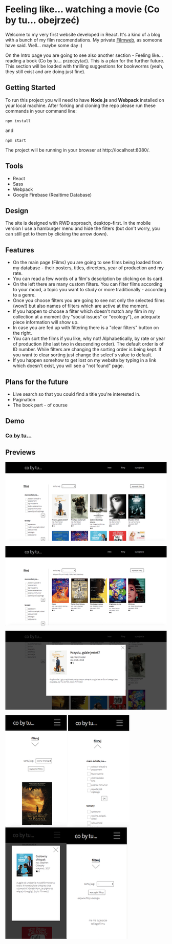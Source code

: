 # Feeling like... watching a movie (Co by tu... obejrzeć)

Welcome to my very first website developed in React. It's a kind of a blog with a bunch of my film recomendations. My private [Filmweb](https://www.filmweb.pl/), as someone have said. Well... maybe some day :)

On the Intro page you are going to see also another section - Feeling like... reading a book (Co by tu... przeczytać). This is a plan for the further future. This section will be loaded with thrilling suggestions for bookworms (yeah, they still exist and are doing just fine).



## Getting Started

To run this project you will need to have **Node.js** and **Webpack** installed on your local machine. After forking and cloning the repo please run these commands in your command line:

```
npm install
```

and

```
npm start
```

The project will be running in your browser at http://localhost:8080/.



## Tools

- React
- Sass
- Webpack
- Google Firebase (Realtime Database)



## Design

The site is designed with RWD approach, desktop-first. In the mobile version I use a hamburger menu and hide the filters (but don't worry, you can still get to them by clicking the arrow down).



## Features

- On the main page (Films) you are going to see films being loaded from my database - their posters, titles, directors, year of production and my rate. 
- You can read a few words of a film's description by clicking on its card.
- On the left there are many custom filters. You can filter films according to your mood, a topic you want to study or more traditionally - according to a genre.
- Once you choose filters you are going to see not only the selected films (wow!) but also names of filters which are active at the moment.
- If you happen to choose a filter which doesn't match any film in my collection at a moment (try "social issues" or "ecology"), an adequate piece information will show up.
- In case you are fed up with filtering there is a "clear filters" button on the right.
- You can sort the films if you like, why not! Alphabetically, by rate or year of production (the last two in descending order). The default order is of ID number. While filters are changing the sorting order is being kept. If you want to clear sorting just change the select's value to default.
- If you happen somehow to get lost on my website by typing in a link which doesn't exist, you will see a "not found" page.

#### 

## Plans for the future

- Live search so that you could find a title you're interested in.
- Pagination
- The book part - of course



## Demo

### [Co by tu...](https://karin-on.github.io/co-by-tu/)



## Previews

![](./images/co-by-tu_prev1.png)

![](./images/co-by-tu_prev2.png)

![](./images/co-by-tu_prev3.png)

![](./images/co-by-tu_prev4.png) ![](./images/co-by-tu_prev5.png) ![](./images/co-by-tu_prev6.png)![](./images/co-by-tu_prev7.png)

